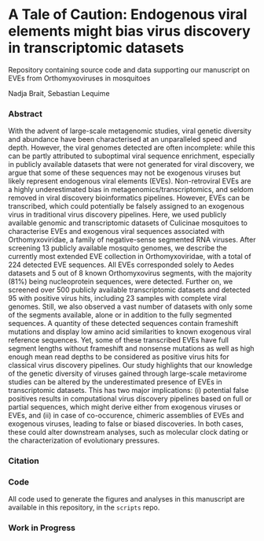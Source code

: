 # A Tale of Caution: Endogenous viral elements might bias virus discovery in transcriptomic datasets

Repository containing source code and data supporting our manuscript on EVEs from Orthomyxoviruses in mosquitoes

Nadja Brait, Sebastian Lequime

### Abstract
With the advent of large-scale metagenomic studies, viral genetic diversity and abundance have been characterised at an unparalleled speed and depth. However, the viral genomes detected are often incomplete:  while this can be partly attributed to suboptimal viral sequence enrichment, especially in publicly available datasets that were not generated for viral discovery, we argue that some of these sequences may not be exogenous viruses but likely represent endogenous viral elements (EVEs). Non-retroviral EVEs are a highly underestimated bias in metagenomics/transcriptomics, and seldom removed in viral discovery bioinformatics pipelines. However, EVEs can be transcribed, which could potentially be falsely assigned to an exogenous virus in traditional virus discovery pipelines. Here, we used publicly available genomic and transcriptomic datasets of Culicinae mosquitoes to characterise EVEs and exogenous viral sequences associated with Orthomyxoviridae, a family of negative-sense segmented RNA viruses. 
After screening 13 publicly available mosquito genomes, we describe the currently most extended EVE collection in Orthomyxoviridae, with a total of 224 detected EVE sequences. All EVEs corresponded solely to Aedes datasets and 5 out of 8 known Orthomyxovirus segments, with the majority (81%) being nucleoprotein sequences, were detected. Further on, we screened over 500 publicly available transcriptomic datasets and detected 95 with positive virus hits, including 23 samples with complete viral genomes. Still, we also observed a vast number of datasets with only some of the segments available, alone or in addition to the fully segmented sequences. A quantity of these detected sequences contain frameshift mutations and display low amino acid similarities to known exogenous viral reference sequences. Yet, some of these transcribed EVEs have full segment lengths without frameshift and nonsense mutations as well as high enough mean read depths to be considered as positive virus hits for classical virus discovery pipelines. 
Our study highlights that our knowledge of the genetic diversity of viruses gained through large-scale metavirome studies can be altered by the underestimated presence of EVEs in transcriptomic datasets. This has two major implications: (i) potential false positives results in computational virus discovery pipelines based on full or partial sequences, which might derive either from exogenous viruses or EVEs, and (ii) in case of co-occurence, chimeric assemblies of EVEs and exogenous viruses, leading to false or biased discoveries. In both cases, these could alter downstream analyses, such as molecular clock dating or the characterization of evolutionary pressures.

### Citation

### Code
All code used to generate the figures and analyses in this manuscript are available in this repository, in the `scripts` repo.

### Work in Progress
